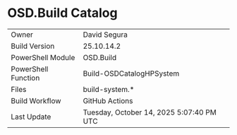 ﻿# OSD.Build Catalog

| | |
|-|-|
| Owner | David Segura |
| Build Version | 25.10.14.2 |
| PowerShell Module | OSD.Build |
| PowerShell Function | Build-OSDCatalogHPSystem |
| Files | build-system.* |
| Build Workflow | GitHub Actions |
| Last Update | Tuesday, October 14, 2025 5:07:40 PM UTC |
